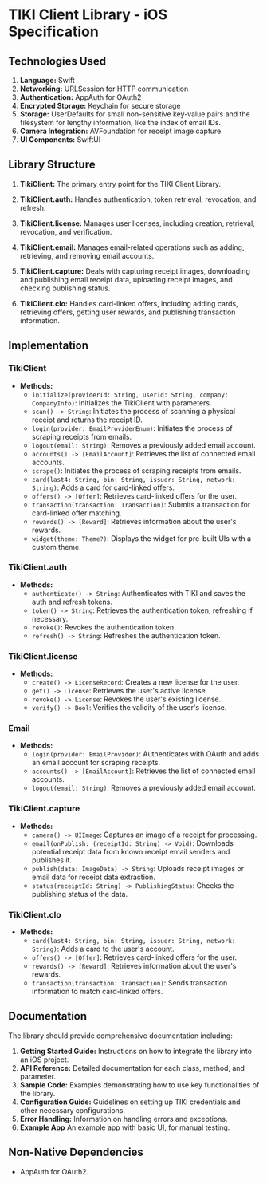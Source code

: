 # TIKI Client Library - iOS Specification

## Technologies Used

1. **Language:** Swift
2. **Networking:** URLSession for HTTP communication
3. **Authentication:** AppAuth for OAuth2
4. **Encrypted Storage:** Keychain for secure storage
5. **Storage:** UserDefaults for small non-sensitive key-value pairs and the filesystem for lengthy information, like the index of email IDs.
6. **Camera Integration:** AVFoundation for receipt image capture
7. **UI Components:** SwiftUI

## Library Structure

1. **TikiClient:** The primary entry point for the TIKI Client Library.

2. **TikiClient.auth:** Handles authentication, token retrieval, revocation, and refresh.

3. **TikiClient.license:** Manages user licenses, including creation, retrieval, revocation, and verification.

4. **TikiClient.email:** Manages email-related operations such as adding, retrieving, and removing email accounts.

5. **TikiClient.capture:** Deals with capturing receipt images, downloading and publishing email receipt data, uploading receipt images, and checking publishing status.

6. **TikiClient.clo:** Handles card-linked offers, including adding cards, retrieving offers, getting user rewards, and publishing transaction information.

## Implementation

### TikiClient

- **Methods:**
  - `initialize(providerId: String, userId: String, company: CompanyInfo)`: Initializes the TikiClient with parameters.
  - `scan() -> String`: Initiates the process of scanning a physical receipt and returns the receipt ID.
  - `login(provider: EmailProviderEnum)`: Initiates the process of scraping receipts from emails.
  - `logout(email: String)`: Removes a previously added email account.
  - `accounts() -> [EmailAccount]`: Retrieves the list of connected email accounts.
  - `scrape()`: Initiates the process of scraping receipts from emails.
  - `card(last4: String, bin: String, issuer: String, network: String)`: Adds a card for card-linked offers.
  - `offers() -> [Offer]`: Retrieves card-linked offers for the user.
  - `transaction(transaction: Transaction)`: Submits a transaction for card-linked offer matching.
  - `rewards() -> [Reward]`: Retrieves information about the user's rewards.
  - `widget(theme: Theme?)`: Displays the widget for pre-built UIs with a custom theme.

### TikiClient.auth

- **Methods:**
  - `authenticate() -> String`: Authenticates with TIKI and saves the auth and refresh tokens.
  - `token() -> String`: Retrieves the authentication token, refreshing if necessary.
  - `revoke()`: Revokes the authentication token.
  - `refresh() -> String`: Refreshes the authentication token.

### TikiClient.license

- **Methods:**
  - `create() -> LicenseRecord`: Creates a new license for the user.
  - `get() -> License`: Retrieves the user's active license.
  - `revoke() -> License`: Revokes the user's existing license.
  - `verify() -> Bool`: Verifies the validity of the user's license.

### Email

- **Methods:**
  - `login(provider: EmailProvider)`: Authenticates with OAuth and adds an email account for scraping receipts.
  - `accounts() -> [EmailAccount]`: Retrieves the list of connected email accounts.
  - `logout(email: String)`: Removes a previously added email account.

### TikiClient.capture

- **Methods:**
  - `camera() -> UIImage`: Captures an image of a receipt for processing.
  - `email(onPublish: (receiptId: String) -> Void)`: Downloads potential receipt data from known receipt email senders and publishes it.
  - `publish(data: ImageData) -> String`: Uploads receipt images or email data for receipt data extraction.
  - `status(receiptId: String) -> PublishingStatus`: Checks the publishing status of the data.

### TikiClient.clo

- **Methods:**
  - `card(last4: String, bin: String, issuer: String, network: String)`: Adds a card to the user's account.
  - `offers() -> [Offer]`: Retrieves card-linked offers for the user.
  - `rewards() -> [Reward]`: Retrieves information about the user's rewards.
  - `transaction(transaction: Transaction)`: Sends transaction information to match card-linked offers.

## Documentation

The library should provide comprehensive documentation including:

1. **Getting Started Guide:** Instructions on how to integrate the library into an iOS project.
2. **API Reference:** Detailed documentation for each class, method, and parameter.
3. **Sample Code:** Examples demonstrating how to use key functionalities of the library.
4. **Configuration Guide:** Guidelines on setting up TIKI credentials and other necessary configurations.
5. **Error Handling:** Information on handling errors and exceptions.
6. **Example App** An example app with basic UI, for manual testing.

## Non-Native Dependencies

- AppAuth for OAuth2.